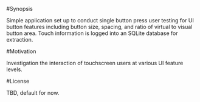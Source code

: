 #Synopsis

Simple application set up to conduct single button press user testing for UI button features including button size, spacing, and ratio of virtual to visual button area. Touch information is logged into an SQLite database for extraction.

#Motivation

Investigation the interaction of touchscreen users at various UI feature levels.

#License

TBD, default for now.
